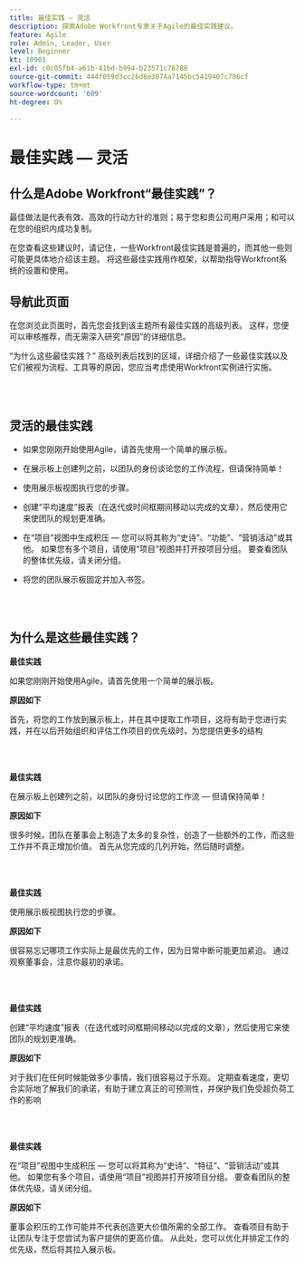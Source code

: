 ```yaml
---
title: 最佳实践 — 灵活
description: 探索Adobe Workfront专家关于Agile的最佳实践建议。
feature: Agile
role: Admin, Leader, User
level: Beginner
kt: 10901
exl-id: c0c05fb4-a61b-41bd-b994-b23571c78788
source-git-commit: 444f059d3cc26d8e3074a7145bc5419407c786cf
workflow-type: tm+mt
source-wordcount: '609'
ht-degree: 0%

---
```


# 最佳实践 — 灵活

## 什么是Adobe Workfront“最佳实践”？

最佳做法是代表有效、高效的行动方针的准则；易于您和贵公司用户采用；和可以在您的组织内成功复制。

在您查看这些建议时，请记住，一些Workfront最佳实践是普遍的，而其他一些则可能更具体地介绍该主题。 将这些最佳实践用作框架，以帮助指导Workfront系统的设置和使用。

## 导航此页面

在您浏览此页面时，首先您会找到该主题所有最佳实践的高级列表。 这样，您便可以审核推荐，而无需深入研究“原因”的详细信息。

“为什么这些最佳实践？” 高级列表后找到的区域，详细介绍了一些最佳实践以及它们被视为流程、工具等的原因，您应当考虑使用Workfront实例进行实施。

</br>
</br>

## 灵活的最佳实践

* 如果您刚刚开始使用Agile，请首先使用一个简单的展示板。

* 在展示板上创建列之前，以团队的身份谈论您的工作流程，但请保持简单！
* 使用展示板视图执行您的步骤。

* 创建“平均速度”报表（在迭代或时间框期间移动以完成的文章），然后使用它来使团队的规划更准确。

* 在“项目”视图中生成积压 — 您可以将其称为“史诗”、“功能”、“营销活动”或其他。 如果您有多个项目，请使用“项目”视图并打开按项目分组。 要查看团队的整体优先级，请关闭分组。

* 将您的团队展示板固定并加入书签。

</br>
</br>

## 为什么是这些最佳实践？

**最佳实践**

如果您刚刚开始使用Agile，请首先使用一个简单的展示板。

**原因如下**

首先，将您的工作放到展示板上，并在其中提取工作项目，这将有助于您进行实践，并在以后开始组织和评估工作项目的优先级时，为您提供更多的结构

</br>
</br>


**最佳实践**

在展示板上创建列之前，以团队的身份讨论您的工作流 — 但请保持简单！


**原因如下**

很多时候，团队在董事会上制造了太多的复杂性，创造了一些额外的工作，而这些工作并不真正增加价值。 首先从您完成的几列开始，然后随时调整。

</br>
</br>

**最佳实践**

使用展示板视图执行您的步骤。

**原因如下**

很容易忘记哪项工作实际上是最优先的工作，因为日常中断可能更加紧迫。 通过观察董事会，注意你最初的承诺。

</br>
</br>

**最佳实践**

创建“平均速度”报表（在迭代或时间框期间移动以完成的文章），然后使用它来使团队的规划更准确。

**原因如下**

对于我们在任何时候能做多少事情，我们很容易过于乐观。 定期查看速度，更切合实际地了解我们的承诺，有助于建立真正的可预测性，并保护我们免受超负荷工作的影响

</br>
</br>

**最佳实践**

在“项目”视图中生成积压 — 您可以将其称为“史诗”、“特征”、“营销活动”或其他。 如果您有多个项目，请使用“项目”视图并打开按项目分组。 要查看团队的整体优先级，请关闭分组。

**原因如下**

董事会积压的工作可能并不代表创造更大价值所需的全部工作。 查看项目有助于让团队专注于您尝试为客户提供的更高价值。 从此处，您可以优化并排定工作的优先级，然后将其拉入展示板。
